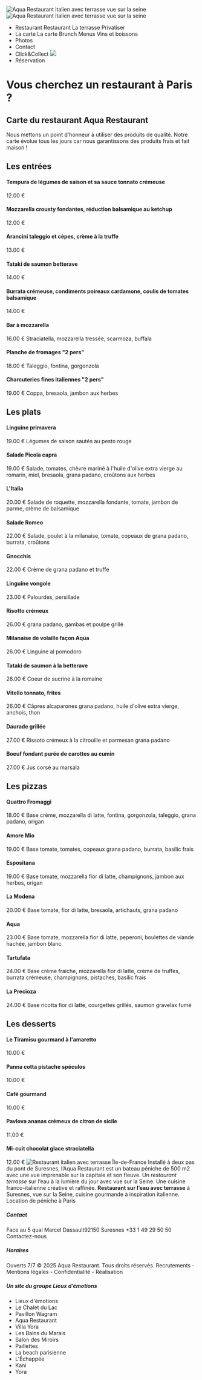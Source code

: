 ![Aqua Restaurant italien avec terrasse vue sur la seine](https://www.aquarestaurant.fr/assets/img/logo_aqua_restaurant_terrasse.png)
![Aqua Restaurant italien avec terrasse vue sur la seine](https://www.aquarestaurant.fr/assets/img/logo_aqua_restaurant_terrasse.png)
  * Restaurant 
Restaurant La terrasse Privatiser
  * La carte 
La carte Brunch Menus Vins et boissons
  * Photos
  * Contact
  * Click&Collect
![](https://www.aquarestaurant.fr/assets/img/united-kingdom.png)
  * Réservation


# Vous cherchez un restaurant à Paris ?
## Carte du restaurant Aqua Restaurant
Nous mettons un point d’honneur à utiliser des produits de qualité. Notre carte évolue tous les jours car nous garantissons des produits frais et fait maison ! 
## Les entrées
#### Tempura de légumes de saison et sa sauce tonnato crémeuse 
12.00 €
#### Mozzarella crousty fondantes, réduction balsamique au ketchup
12.00 €
#### Arancini taleggio et cèpes, crème à la truffe 
13.00 €
#### Tataki de saumon betterave
14.00 €
#### Burrata crémeuse, condiments poireaux cardamone, coulis de tomates balsamique
14.00 €
#### Bar à mozzarella 
16.00 €
Straciatella, mozzarella tressée, scarmoza, buffala 
#### Planche de fromages "2 pers"
18.00 €
Taleggio, fontina, gorgonzola
#### Charcuteries fines italiennes "2 pers"
19.00 €
Coppa, bresaola, jambon aux herbes
## Les plats 
#### Linguine primavera 
19.00 €
Légumes de saison sautés au pesto rouge 
#### Salade Picola capra
19.00 €
Salade, tomates, chèvre mariné à l'huile d'olive extra vierge au romarin, miel, bresaola, grana padano, croûtons aux herbes
#### L'Italia 
20.00 €
Salade de roquette, mozzarella fondante, tomate, jambon de parme, crème de balsamique 
#### Salade Romeo
22.00 €
Salade, poulet à la milanaise, tomate, copeaux de grana padano, burrata, croûtons
#### Gnocchis
22.00 €
Crème de grana padano et truffe 
#### Linguine vongole
23.00 €
Palourdes, persillade
#### Risotto crémeux 
26.00 €
grana padano, gambas et poulpe grillé
#### Milanaise de volaille façon Aqua 
26.00 €
Linguine al pomodoro
#### Tataki de saumon à la betterave
26.00 €
Coeur de sucrine à la romaine 
#### Vitello tonnato, frites 
26.00 €
Câpres alcaparones grana padano, huile d'olive extra vierge, anchois, thon
#### Daurade grillée 
27.00 €
Rissoto crémeux à la citrouille et parmesan grana padano
#### Boeuf fondant purée de carottes au cumin 
27.00 €
Jus corsé au marsala 
## Les pizzas 
#### Quattro Fromaggi
18.00 €
Base crème, mozzarella di latte, fontina, gorgonzola, taleggio, grana padano, origan
#### Amore Mio
19.00 €
Base tomate, tomates, copeaux grana padano, burrata, basilic frais
#### Espositana
19.00 €
Base tomate, mozzarella fior di latte, champignons, jambon aux herbes, origan
#### La Modena 
20.00 €
Base tomate, fior di latte, bresaola, artichauts, grana padano
#### Aqua
23.00 €
Base tomate, mozzarella fior di latte, peperoni, boulettes de viande hachée, jambon blanc
#### Tartufata
24.00 €
Base crème fraiche, mozzarella fior di latte, crème de truffes, burrata crémeuse, champignons, pistaches, basilic frais
#### La Precioza
24.00 €
Base ricotta fior di latte, courgettes grillés, saumon gravelax fumé 
## Les desserts
#### Le Tiramisu gourmand à l'amaretto
10.00 €
#### Panna cotta pistache spéculos
10.00 €
#### Café gourmand
10.00 €
#### Pavlova ananas crémeux de citron de sicile 
11.00 €
#### Mi-cuit chocolat glace straciatella
12.00 €
![Restaurant italien avec terrasse Île-de-France](https://www.aquarestaurant.fr/assets/img/aqua_restaurant_terrasse_petit.png)
Installé à deux pas du pont de Suresnes, l’Aqua Restaurant est un bateau péniche de 500 m2 avec une vue imprenable sur la capitale et son fleuve. Un _restaurant terrasse_ sur l’eau à la lumière du jour avec vue sur la Seine. Une cuisine franco-italienne créative et raffinée. **Restaurant sur l’eau avec terrasse** à Suresnes, vue sur la Seine, cuisine gourmande à inspiration italienne. Location de péniche à Paris 
##### Contact
Face au 5 quai Marcel Dassault92150 Suresnes +33 1 49 29 50 50 Contactez-nous
##### Horaires
Ouverts 7/7 
© 2025 Aqua Restaurant. Tous droits réservés. Recrutements - Mentions légales - Confidentialité - Réalisation
##### Un site du groupe Lieux d’émotions
  * Lieux d'émotions
  * Le Chalet du Lac
  * Pavillon Wagram
  * Aqua Restaurant
  * Villa Yora
  * Les Bains du Marais
  * Salon des Miroirs
  * Paillettes
  * La beach parisienne
  * L'Échappée
  * Kani
  * Yora


